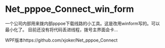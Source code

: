 # Net_pppoe_Connect_win_form


一个公司内部用来拨内部pppoe下载线路的小工具。这是改用winform写的。可以最小化了。
目前还没有将代码丢进线程，拨号主界面会卡...

WPF版本https://github.com/xjoker/Net_pppoe_Connect
